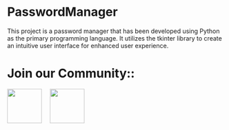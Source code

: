 # PasswordManager
This project is a password manager that has been developed using Python as the primary programming language. It utilizes the tkinter library to create an intuitive user interface for enhanced user experience.



# Join our Community:: 
<a href="https://telegram.me/+cEvv7j4re49jNGZl">
    <img width="80px" src="https://www.vectorlogo.zone/logos/telegram/telegram-icon.svg" /></a>&ensp;&nbsp;&nbsp;
    <a href="https://www.instagram.com/geeky.ak/">
    <img width="80px" src="https://www.vectorlogo.zone/logos/instagram/instagram-icon.svg" />

